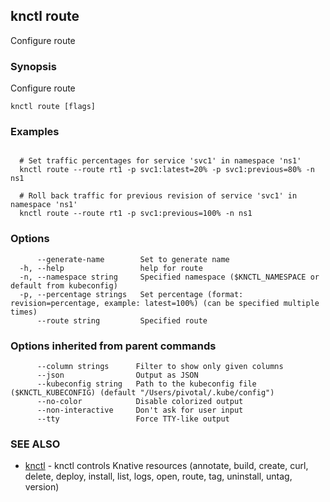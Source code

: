 ## knctl route

Configure route

### Synopsis

Configure route

```
knctl route [flags]
```

### Examples

```

  # Set traffic percentages for service 'svc1' in namespace 'ns1'
  knctl route --route rt1 -p svc1:latest=20% -p svc1:previous=80% -n ns1

  # Roll back traffic for previous revision of service 'svc1' in namespace 'ns1'
  knctl route --route rt1 -p svc1:previous=100% -n ns1
```

### Options

```
      --generate-name        Set to generate name
  -h, --help                 help for route
  -n, --namespace string     Specified namespace ($KNCTL_NAMESPACE or default from kubeconfig)
  -p, --percentage strings   Set percentage (format: revision=percentage, example: latest=100%) (can be specified multiple times)
      --route string         Specified route
```

### Options inherited from parent commands

```
      --column strings      Filter to show only given columns
      --json                Output as JSON
      --kubeconfig string   Path to the kubeconfig file ($KNCTL_KUBECONFIG) (default "/Users/pivotal/.kube/config")
      --no-color            Disable colorized output
      --non-interactive     Don't ask for user input
      --tty                 Force TTY-like output
```

### SEE ALSO

* [knctl](knctl.md)	 - knctl controls Knative resources (annotate, build, create, curl, delete, deploy, install, list, logs, open, route, tag, uninstall, untag, version)

